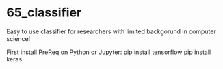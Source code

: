 # 65_classifier
Easy to use classifier for researchers with limited backgorund in computer science!


First install PreReq on Python or Jupyter:
pip install tensorflow
pip install keras
